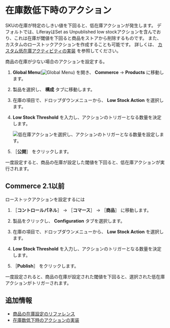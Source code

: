 # 在庫数低下時のアクション

SKUの在庫が特定のしきい値を下回ると、低在庫アクションが発生します。 デフォルトでは、LiferayはSet as Unpublished low stockアクションを含んでおり、これは在庫が閾値を下回ると商品をストアから削除するものです。 また、カスタムのローストックアクションを作成することも可能です。 詳しくは、 [カスタム低在庫アクティビティの実装](../developer-guide/managing-inventory/implementing-a-custom-low-stock-activity.md) を参照してください。

商品の在庫が少ない場合のアクションを設定する。

1. **Global Menu**(![Global Menu](../images/icon-applications-menu.png)) を開き、 **Commerce** &rarr; **Products** に移動します。

1. 製品を選択し、 **構成** タブに移動します。

1. 在庫の項目で、ドロップダウンメニューから、 **Low Stock Action** を選択します。

1. **Low Stock Threshold** を入力し、アクションのトリガーとなる数量を決定します。

   ![低在庫アクションを選択し、アクションのトリガーとなる数量を設定します。](./low-stock-action/images/01.png)

1. ［**公開**］ をクリックします。

一度設定すると、商品の在庫が設定した閾値を下回ると、低在庫アクションが実行されます。

## Commerce 2.1以前

ローストックアクションを設定するには

1. ［**コントロールパネル**］ → ［**コマース**］ → ［**商品**］ に移動します。

1. 製品をクリックし、 **Configuration** タブを選択します。

1. 在庫の項目で、ドロップダウンメニューから、 **Low Stock Action** を選択します。

1. **Low Stock Threshold** を入力し、アクションのトリガーとなる数量を決定します。

1. ［**Publish**］ をクリックします。

一度設定されると、商品の在庫が設定された閾値を下回ると、選択された低在庫アクションがトリガーされます。

## 追加情報

* [商品の在庫設定のリファレンス](./product-inventory-configuration-reference-guide.md)
* [在庫数低下時のアクションの実装](../developer-guide/managing-inventory/implementing-a-custom-low-stock-activity.md)

